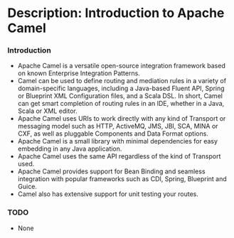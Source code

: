 # Description: Introduction to Apache Camel

### Introduction
* Apache Camel is a versatile open-source integration framework based on known Enterprise Integration Patterns.
* Camel can be used to define routing and mediation rules in a variety of domain-specific languages, including a 
  Java-based Fluent API, Spring or Blueprint XML Configuration files, and a Scala DSL. In short, Camel can get smart 
  completion of routing rules in an IDE, whether in a Java, Scala or XML editor.
* Apache Camel uses URIs to work directly with any kind of Transport or messaging model such as HTTP, ActiveMQ, JMS, 
  JBI, SCA, MINA or CXF, as well as pluggable Components and Data Format options.
* Apache Camel is a small library with minimal dependencies for easy embedding in any Java application.
* Apache Camel uses the same API regardless of the kind of Transport used.
* Apache Camel provides support for Bean Binding and seamless integration with popular frameworks such as CDI, Spring, 
  Blueprint and Guice. 
* Camel also has extensive support for unit testing your routes.

### TODO
* None
